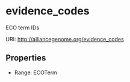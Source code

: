 # evidence_codes

ECO term IDs

URI: http://alliancegenome.org/evidence_codes



<!-- no inheritance hierarchy -->


## Properties

 * Range: ECOTerm


